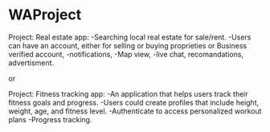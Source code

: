 # WAProject
Project: Real estate app: 
-Searching local real estate for sale/rent. 
-Users can have an account, either for selling or buying proprieties or Business verified account, 
-notifications, 
-Map view,
-live chat, recomandations, advertisment.

or

Project: Fitness tracking app: 
-An application that helps users track their fitness goals and progress. 
-Users could create profiles that include height, weight, age, and fitness level.
-Authenticate to access personalized workout plans
-Progress tracking.
